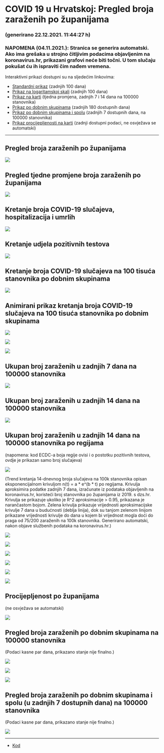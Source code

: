 # COVID 19 u Hrvatskoj: Pregled broja zaraženih po županijama

### (generirano 22.12.2021. 11:44:27 h)

### NAPOMENA (04.11.2021.): Stranica se generira automatski. Ako ima grešaka u strojno čitljivim podacima objavljenim na koronavirus.hr, prikazani grafovi neće biti točni. U tom slučaju pokušat ću ih ispraviti čim nađem vremena.

Interaktivni prikazi dostupni su na sljedećim linkovima:

- [Standardni prikaz](html/index.html) (zadnjih 100 dana)
- [Prikaz na logaritamskoj skali](html/index_log.html) (zadnjih 100 dana)
- [Prikaz na karti](html/index_map.html) (tjedna promjena, zadnjih 7 i 14 dana na 100000 stanovnika)
- [Prikaz po dobnim skupinama](html/index_per_age.html) (zadnjih 180 dostupnih dana)
- [Prikaz po dobnim skupinama i spolu](html/index_pyramid.html) (zadnjih 7 dostupnih dana, na 100000 stanovnika)
- [Prikaz procijepljenosti na karti](html/index_vaccination.html) (zadnji dostupni podaci, ne osvježava se automatski)

-----

## Pregled broja zaraženih po županijama

![](img/2021_12_21_line_plots.png)

## Pregled tjedne promjene broja zaraženih po županijama

![](img/2021_12_21_map.png)

## Kretanje broja COVID-19 slučajeva, hospitalizacija i umrlih

![](img/2021_12_21_cases_hospitalisations_deaths.png)

## Kretanje udjela pozitivnih testova

![](img/2021_12_21_percentage_positive_tests.png)

## Kretanje broja COVID-19 slučajeva na 100 tisuća stanovnika po dobnim skupinama

![](img/2021_12_21_cases_per_age_group_lines.png)

## Animirani prikaz kretanja broja COVID-19 slučajeva na 100 tisuća stanovnika po dobnim skupinama

![](img/2021_12_21anim_aug_1200.gif)

![](img/anim_cases_2021_12_21_vs_2020.gif)

![](img/2021_12_21all_counties_dots.png)

## Ukupan broj zaraženih u zadnjih 7 dana na 100000 stanovnika

![](img/2021_12_21_map_7_day_per_100k.png)

## Ukupan broj zaraženih u zadnjih 14 dana na 100000 stanovnika

![](img/2021_12_21_map_14_day_per_100k.png)

## Ukupan broj zaraženih u zadnjih 14 dana na 100000 stanovnika po regijama

(napomena: kod ECDC-a boja regije ovisi i o postotku pozitivnih testova, ovdje je prikazan samo broj slučajeva)

![](img/2021_12_21_map_14_day_per_100k_region.png)

(Trend kretanja 14-dnevnog broja slučajeva na 100k stanovnika opisan eksponencijalnom krivuljom n(t) = a * e^(b * t) po regijama. Krivulja aproksimira podatke zadnjih 7 dana, izračunate iz podataka objavljenih na koronavirus.hr, koristeći broj stanovnika po županijama iz 2019. s dzs.hr. Krivulja se prikazuje ukoliko je R^2 aproksimacije > 0.95, prikazana je narančastom bojom. Zelena krivulja prikazuje vrijednosti aproksimacijske krivulje 7 dana u budućnosti (deblja linija), dok su tanjom zelenom linijom prikazane vrijednosti krivulje do dana u kojem bi vrijednost mogla doći do praga od 75/200 zaraženih na 100k stanovnika. Generirano automatski, nakon objave službenih podataka na koronavirus.hr.)

![](img/2021_12_21_current_Jadranska_Hrvatska.png)

![](img/2021_12_21_current_Panonska_Hrvatska.png)

![](img/2021_12_21_current_Grad_Zagreb.png)

![](img/2021_12_21_current_Sjeverna_Hrvatska.png)

![](img/2021_12_21_current_Republika_Hrvatska.png)

![](img/2021_12_21_cases_hospitalisations_deaths_Republika_Hrvatska.png)

## Procijepljenost po županijama

(ne osvježava se automatski)

![](img/2021_12_21_vaccination.png)

## Pregled broja zaraženih po dobnim skupinama na 100000 stanovnika

(Podaci kasne par dana, prikazano stanje nije finalno.)

![](img/2021_12_21_per_age_group.png)

![](img/2021_12_21_per_age_group_all_0.png)

![](img/2021_12_21_per_age_group_all_1.png)

## Pregled broja zaraženih po dobnim skupinama i spolu (u zadnjih 7 dostupnih dana) na 100000 stanovnika

(Podaci kasne par dana, prikazano stanje nije finalno.)

![](img/2021_12_21_pyramid.png)

-----

- [Kod](https://github.com/ppalasek/covid_plots_croatia)

